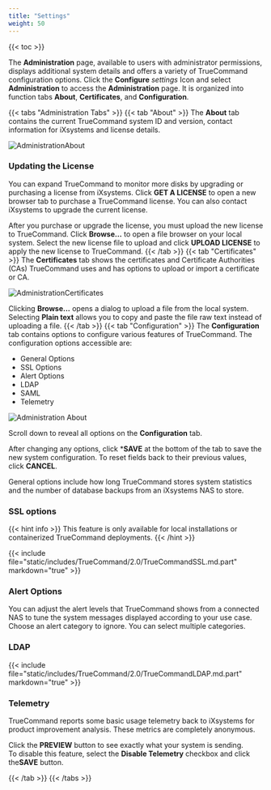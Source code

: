 ```yaml
---
title: "Settings"
weight: 50
---
```


{{< toc >}}

The **Administration** page, available to users with administrator permissions, displays additional system details and offers a variety of TrueCommand configuration options.
Click the **Configure** <i class="material-icons" aria-hidden="true" title="Settings">settings</i> Icon and select **Administration** to access the **Administration** page. It is organized into function tabs **About**, **Certificates**, and **Configuration**.

{{< tabs "Administration Tabs" >}}
{{< tab "About" >}}
The **About** tab contains the current TrueCommand system ID and version, contact information for iXsystems and license details. 

![AdministrationAbout](/images/TrueCommand/1.3/AdministrationAbout.png "Administration Configuration")

### Updating the License

You can expand TrueCommand to monitor more disks by upgrading or purchasing a license from iXsystems.
Click **GET A LICENSE** to open a new browser tab to purchase a TrueCommand license.
You can also contact iXsystems to upgrade the current license.

After you purchase or upgrade the license, you must upload the new license to TrueCommand.
Click **Browse…** to open a file browser on your local system.
Select the new license file to upload and click **UPLOAD LICENSE** to apply the new license to TrueCommand.
{{< /tab >}}
{{< tab "Certificates" >}}
The **Certificates** tab shows the certificates and Certificate Authorities (CAs) TrueCommand uses and has options to upload or import a certificate or CA.

![AdministrationCertificates](/images/TrueCommand/1.3/AdministrationCertificates.png "Administration: Certificates")

Clicking **Browse...** opens a dialog to upload a file from the local system.
Selecting **Plain text** allows you to copy and paste the file raw text instead of uploading a file.
{{< /tab >}}
{{< tab "Configuration" >}}
The **Configuration** tab contains options to configure various features of TrueCommand. The configuration options accessible are: 

* General Options
* SSL Options
* Alert Options
* LDAP
* SAML
* Telemetry

![Administration About](/images/TrueCommand/2.1/AdmininstrationConfiguration1.png "Administration: Configuration1")

Scroll down to reveal all options on the **Configuration** tab.

After changing any options, click ***SAVE** at the bottom of the tab to save the new system configuration.
To reset fields back to their previous values, click **CANCEL**.

General options include how long TrueCommand stores system statistics and the number of database backups from an iXsystems NAS to store.

### SSL options

{{< hint info >}}
This feature is only available for local installations or containerized TrueCommand deployments.
{{< /hint >}}

{{< include file="static/includes/TrueCommand/2.0/TrueCommandSSL.md.part" markdown="true" >}}

### Alert Options

You can adjust the alert levels that TrueCommand shows from a connected NAS to tune the system messages displayed according to your use case.
Choose an alert category to ignore.
You can select multiple categories.

### LDAP

{{< include file="static/includes/TrueCommand/2.0/TrueCommandLDAP.md.part" markdown="true" >}}

### Telemetry

TrueCommand reports some basic usage telemetry back to iXsystems for product improvement analysis. These metrics are completely anonymous.

Click the **PREVIEW** button to see exactly what your system is sending.<br>
To disable this feature, select the **Disable Telemetry** checkbox and click the**SAVE** button.

{{< /tab >}}
{{< /tabs >}}
